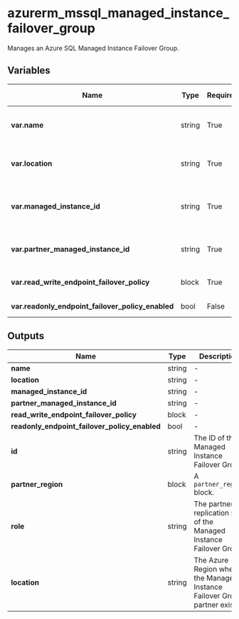 # azurerm_mssql_managed_instance_failover_group

Manages an Azure SQL Managed Instance Failover Group.

## Variables

| Name | Type | Required? | Default  | possible values | Description |
| ---- | ---- | --------- | -------- | ----------- | ----------- |
| **var.name** | string | True | -  |  -  | The name which should be used for this Managed Instance Failover Group. Changing this forces a new resource to be created. | 
| **var.location** | string | True | -  |  -  | The Azure Region where the Managed Instance Failover Group should exist. Changing this forces a new resource to be created. | 
| **var.managed_instance_id** | string | True | -  |  -  | The ID of the Azure SQL Managed Instance which will be replicated using a Managed Instance Failover Group. Changing this forces a new resource to be created. | 
| **var.partner_managed_instance_id** | string | True | -  |  -  | The ID of the Azure SQL Managed Instance which will be replicated to. Changing this forces a new resource to be created. | 
| **var.read_write_endpoint_failover_policy** | block | True | -  |  -  | A `read_write_endpoint_failover_policy` block. | 
| **var.readonly_endpoint_failover_policy_enabled** | bool | False | `True`  |  -  | Failover policy for the read-only endpoint. Defaults to `true`. | 



## Outputs

| Name | Type | Description |
| ---- | ---- | --------- | 
| **name** | string  | - | 
| **location** | string  | - | 
| **managed_instance_id** | string  | - | 
| **partner_managed_instance_id** | string  | - | 
| **read_write_endpoint_failover_policy** | block  | - | 
| **readonly_endpoint_failover_policy_enabled** | bool  | - | 
| **id** | string  | The ID of the Managed Instance Failover Group. | 
| **partner_region** | block  | A `partner_region` block. | 
| **role** | string  | The partner replication role of the Managed Instance Failover Group. | 
| **location** | string  | The Azure Region where the Managed Instance Failover Group partner exists. | 